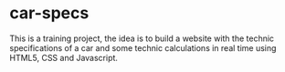 # car-specs
This is a training project, the idea is to build a website with the technic specifications of a car and some technic calculations in real time using HTML5, CSS and Javascript. 
